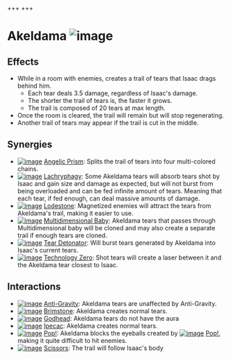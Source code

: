 +++
+++

 # Akeldama ![image](/image/Akeldama.png) 

Effects
---------


* While in a room with enemies, creates a trail of tears that Isaac drags behind him.
	+ Each tear deals 3.5 damage, regardless of Isaac's damage.
	+ The shorter the trail of tears is, the faster it grows.
	+ The trail is composed of 20 tears at max length.
* Once the room is cleared, the trail will remain but will stop regenerating.
* Another trail of tears may appear if the trail is cut in the middle.


Synergies
-----------


* [![image](/image/Angelic_Prism.png)](/wiki/Angelic_Prism "Angelic Prism") [Angelic Prism](/wiki/Angelic_Prism "Angelic Prism"): Splits the trail of tears into four multi-colored chains.
* [![image](/image/Lachryphagy.png)](/wiki/Lachryphagy "Lachryphagy") [Lachryphagy](/wiki/Lachryphagy "Lachryphagy"): Some Akeldama tears will absorb tears shot by Isaac and gain size and damage as expected, but will not burst from being overloaded and can be fed infinite amount of tears. Meaning that each tear, if fed enough, can deal massive amounts of damage.
* [![image](/image/Lodestone.png)](/wiki/Lodestone "Lodestone") [Lodestone](/wiki/Lodestone "Lodestone"): Magnetized enemies will attract the tears from Akeldama's trail, making it easier to use.
* [![image](/image/Multidimensional_Baby.png)](/wiki/Multidimensional_Baby "Multidimensional Baby") [Multidimensional Baby](/wiki/Multidimensional_Baby "Multidimensional Baby"): Akeldama tears that passes through Multidimensional baby will be cloned and may also create a separate trail if enough tears are cloned.
* [![image](/image/Tear_Detonator.png)](/wiki/Tear_Detonator "Tear Detonator") [Tear Detonator](/wiki/Tear_Detonator "Tear Detonator"): Will burst tears generated by Akeldama into Isaac's current tears.
* [![image](/image/Technology_Zero.png)](/wiki/Technology_Zero "Technology Zero") [Technology Zero](/wiki/Technology_Zero "Technology Zero"): Shot tears will create a laser between it and the Akeldama tear closest to Isaac.


Interactions
--------------


* [![image](/image/Anti-Gravity.png)](/wiki/Anti-Gravity "Anti-Gravity") [Anti-Gravity](/wiki/Anti-Gravity "Anti-Gravity"): Akeldama tears are unaffected by Anti-Gravity.
* [![image](/image/Brimstone.png)](/wiki/Brimstone "Brimstone") [Brimstone](/wiki/Brimstone "Brimstone"): Akeldama creates normal tears.
* [![image](/image/Godhead.png)](/wiki/Godhead "Godhead") [Godhead](/wiki/Godhead "Godhead"): Akeldama tears do not have the aura
* [![image](/image/Ipecac.png)](/wiki/Ipecac "Ipecac") [Ipecac](/wiki/Ipecac "Ipecac"): Akeldama creates normal tears.
* [![image](/image/Pop!.png)](/wiki/Pop! "Pop!") [Pop!](/wiki/Pop! "Pop!"): Akeldama blocks the eyeballs created by [![image](/image/Pop!.png)](/wiki/Pop! "Pop!") [Pop!](/wiki/Pop! "Pop!"), making it quite difficult to hit enemies.
* [![image](/image/Scissors.png)](/wiki/Scissors "Scissors") [Scissors](/wiki/Scissors "Scissors"): The trail will follow Isaac's body


